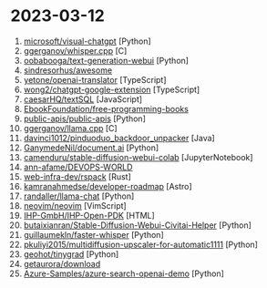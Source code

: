 # 2023-03-12

1. [microsoft/visual-chatgpt](https://github.com/microsoft/visual-chatgpt "Official repo for the paper: Visual ChatGPT: Talking, Drawing and Editing with Visual Foundation Models") [Python]
2. [ggerganov/whisper.cpp](https://github.com/ggerganov/whisper.cpp "Port of OpenAI's Whisper model in C/C++") [C]
3. [oobabooga/text-generation-webui](https://github.com/oobabooga/text-generation-webui "A gradio web UI for running Large Language Models like GPT-J 6B, OPT, GALACTICA, LLaMA, and Pygmalion.") [Python]
4. [sindresorhus/awesome](https://github.com/sindresorhus/awesome "😎 Awesome lists about all kinds of interesting topics") 
5. [yetone/openai-translator](https://github.com/yetone/openai-translator "基于 ChatGPT API 的划词翻译浏览器插件和跨平台桌面端应用 - Browser extension and cross-platform desktop application for translation based on ChatGPT API.") [TypeScript]
6. [wong2/chatgpt-google-extension](https://github.com/wong2/chatgpt-google-extension "A browser extension that enhance search engines with ChatGPT") [TypeScript]
7. [caesarHQ/textSQL](https://github.com/caesarHQ/textSQL "") [JavaScript]
8. [EbookFoundation/free-programming-books](https://github.com/EbookFoundation/free-programming-books "📚 Freely available programming books") 
9. [public-apis/public-apis](https://github.com/public-apis/public-apis "A collective list of free APIs") [Python]
10. [ggerganov/llama.cpp](https://github.com/ggerganov/llama.cpp "Port of Facebook's LLaMA model in C/C++") [C]
11. [davinci1012/pinduoduo_backdoor_unpacker](https://github.com/davinci1012/pinduoduo_backdoor_unpacker "Samples and Unpacker of malicious backdoors and exploits developed and used by Pinduoduo") [Java]
12. [GanymedeNil/document.ai](https://github.com/GanymedeNil/document.ai "基于向量数据库与GPT3.5的通用本地知识库方案(A universal local knowledge base solution based on vector database and GPT3.5)") [Python]
13. [camenduru/stable-diffusion-webui-colab](https://github.com/camenduru/stable-diffusion-webui-colab "stable diffusion webui colab") [JupyterNotebook]
14. [ann-afame/DEVOPS-WORLD](https://github.com/ann-afame/DEVOPS-WORLD "") 
15. [web-infra-dev/rspack](https://github.com/web-infra-dev/rspack "A fast Rust-based web bundler 🦀️") [Rust]
16. [kamranahmedse/developer-roadmap](https://github.com/kamranahmedse/developer-roadmap "Interactive roadmaps, guides and other educational content to help developers grow in their careers.") [Astro]
17. [randaller/llama-chat](https://github.com/randaller/llama-chat "Chat with Meta's LLaMA models at home made easy") [Python]
18. [neovim/neovim](https://github.com/neovim/neovim "Vim-fork focused on extensibility and usability") [VimScript]
19. [IHP-GmbH/IHP-Open-PDK](https://github.com/IHP-GmbH/IHP-Open-PDK "130nm BiCMOS Open Source PDK, dedicated for Analog, Mixed Signal and RF Design") [HTML]
20. [butaixianran/Stable-Diffusion-Webui-Civitai-Helper](https://github.com/butaixianran/Stable-Diffusion-Webui-Civitai-Helper "Stable Diffusion Webui Extension for Civitai, to manage your model much more easily.") [Python]
21. [guillaumekln/faster-whisper](https://github.com/guillaumekln/faster-whisper "Faster Whisper transcription with CTranslate2") [Python]
22. [pkuliyi2015/multidiffusion-upscaler-for-automatic1111](https://github.com/pkuliyi2015/multidiffusion-upscaler-for-automatic1111 "MultiDiffusion implementation with VAE VRAM optimize") [Python]
23. [geohot/tinygrad](https://github.com/geohot/tinygrad "You like pytorch? You like micrograd? You love tinygrad! ❤️") [Python]
24. [getaurora/download](https://github.com/getaurora/download "极光官方版本下载页 翻墙 代理 科学上网 外网 加速器 梯子 路由") 
25. [Azure-Samples/azure-search-openai-demo](https://github.com/Azure-Samples/azure-search-openai-demo "Demonstration of how to leverage Azure OpenAI and Cognitive Search to enable Information Search and Discovery over organizational content") [Python]
